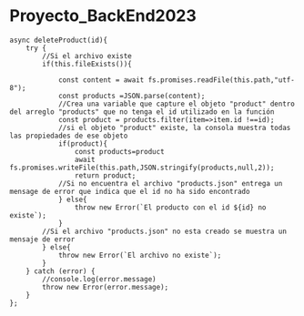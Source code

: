 # Proyecto_BackEnd2023




    
    async deleteProduct(id){
        try {
            //Si el archivo existe 
            if(this.fileExists()){

                const content = await fs.promises.readFile(this.path,"utf-8");
                const products =JSON.parse(content);
                //Crea una variable que capture el objeto "product" dentro del arreglo "products" que no tenga el id utilizado en la función
                const product = products.filter(item=>item.id !==id);
                //si el objeto "product" existe, la consola muestra todas las propiedades de ese objeto
                if(product){
                    const products=product
                    await fs.promises.writeFile(this.path,JSON.stringify(products,null,2));
                    return product;
                //Si no encuentra el archivo "products.json" entrega un mensage de error que indica que el id no ha sido encontrado
                } else{
                    throw new Error(`El producto con el id ${id} no existe`);
                }
            //Si el archivo "products.json" no esta creado se muestra un mensaje de error
            } else{
                throw new Error(`El archivo no existe`);
            }
        } catch (error) {
            //console.log(error.message)
            throw new Error(error.message);
        }
    };
